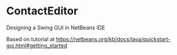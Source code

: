 # ContactEditor
Designing a Swing GUI in NetBeans IDE

Based on tutorial at https://netbeans.org/kb/docs/java/quickstart-gui.html#getting_started
